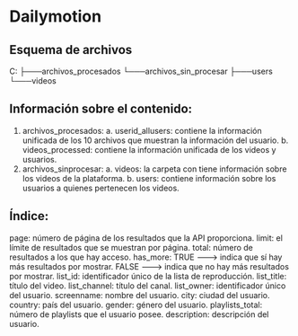 # Dailymotion

## Esquema de archivos

C:
├───archivos_procesados
└───archivos_sin_procesar
    ├───users
    └───videos
    
    
## Información sobre el contenido:

1. archivos_procesados:
  a. userid_allusers: contiene la información unificada de los 10 archivos que muestran la información del usuario.
  b. videos_processed: contiene la información unificada de los videos y usuarios.
2. archivos_sinprocesar:
  a. videos: la carpeta con tiene información sobre los videos de la plataforma.
  b. users: contiene información sobre los usuarios a quienes pertenecen los videos.
  
  ## Índice:
  
  page: número de página de los resultados que la API proporciona.
  limit: el límite de resultados que se muestran por página.
  total: número de resultados a los que hay acceso.
  has_more: TRUE ---> indica que sí hay más resultados por mostrar. FALSE ---> indica que no hay más resultados por mostrar.
  list_id: identificador único de la lista de reproducción.
  list_title: título del video.
  list_channel: título del canal.
  list_owner: identificador único del usuario.
  screenname: nombre del usuario.
  city: ciudad del usuario.
  country: país del usuario.
  gender: género del usuario.
  playlists_total: número de playlists que el usuario posee.
  description: descripción del usuario.
  
